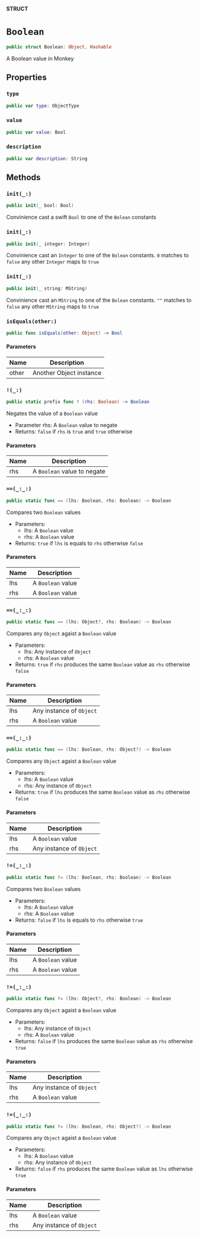 **STRUCT**

# `Boolean`

```swift
public struct Boolean: Object, Hashable
```

A Boolean value in Monkey

## Properties
### `type`

```swift
public var type: ObjectType
```

### `value`

```swift
public var value: Bool
```

### `description`

```swift
public var description: String
```

## Methods
### `init(_:)`

```swift
public init(_ bool: Bool)
```

Convinience cast a swift `Bool` to one of the
`Bolean` constants

### `init(_:)`

```swift
public init(_ integer: Integer)
```

Convinience cast an `Integer` to one of the
`Bolean` constants. `0` matches to `false`
any other `Integer` maps to `true`

### `init(_:)`

```swift
public init(_ string: MString)
```

Convinience cast an `MString` to one of the
`Bolean` constants. `""` matches to `false`
any other `MString` maps to `true`

### `isEquals(other:)`

```swift
public func isEquals(other: Object) -> Bool
```

#### Parameters

| Name | Description |
| ---- | ----------- |
| other | Another Object instance |

### `!(_:)`

```swift
public static prefix func ! (rhs: Boolean) -> Boolean
```

Negates the value of a `Boolean` value
- Parameter rhs: A `Boolean` value to negate
- Returns: `false` if `rhs` is `true` and `true` otherwise

#### Parameters

| Name | Description |
| ---- | ----------- |
| rhs | A `Boolean` value to negate |

### `==(_:_:)`

```swift
public static func == (lhs: Boolean, rhs: Boolean) -> Boolean
```

Compares two `Boolean` values

- Parameters:
  - lhs: A `Boolean` value
  - rhs: A `Boolean` value
- Returns: `true` if `lhs` is equals to `rhs` otherwise `false`

#### Parameters

| Name | Description |
| ---- | ----------- |
| lhs | A `Boolean` value |
| rhs | A `Boolean` value |

### `==(_:_:)`

```swift
public static func == (lhs: Object?, rhs: Boolean) -> Boolean
```

Compares any `Object` agaist a `Boolean` value

- Parameters:
  - lhs: Any instance of `Object`
  - rhs: A `Boolean` value
- Returns: `true` if `rhs` produces the same `Boolean` value as `rhs` otherwise `false`

#### Parameters

| Name | Description |
| ---- | ----------- |
| lhs | Any instance of `Object` |
| rhs | A `Boolean` value |

### `==(_:_:)`

```swift
public static func == (lhs: Boolean, rhs: Object?) -> Boolean
```

Compares any `Object` agaist a `Boolean` value

- Parameters:
  - lhs: A `Boolean` value
  - rhs: Any instance of `Object`
- Returns: `true` if `lhs` produces the same `Boolean` value as `rhs` otherwise `false`

#### Parameters

| Name | Description |
| ---- | ----------- |
| lhs | A `Boolean` value |
| rhs | Any instance of `Object` |

### `!=(_:_:)`

```swift
public static func != (lhs: Boolean, rhs: Boolean) -> Boolean
```

Compares two `Boolean` values

- Parameters:
  - lhs: A `Boolean` value
  - rhs: A `Boolean` value
- Returns: `false` if `lhs` is equals to `rhs` otherwise `true`

#### Parameters

| Name | Description |
| ---- | ----------- |
| lhs | A `Boolean` value |
| rhs | A `Boolean` value |

### `!=(_:_:)`

```swift
public static func != (lhs: Object?, rhs: Boolean) -> Boolean
```

Compares any `Object` agaist a `Boolean` value

- Parameters:
  - lhs: Any instance of `Object`
  - rhs: A `Boolean` value
- Returns: `false` if `lhs` produces the same `Boolean` value as `rhs` otherwise `true`

#### Parameters

| Name | Description |
| ---- | ----------- |
| lhs | Any instance of `Object` |
| rhs | A `Boolean` value |

### `!=(_:_:)`

```swift
public static func != (lhs: Boolean, rhs: Object?) -> Boolean
```

Compares any `Object` agaist a `Boolean` value

- Parameters:
  - lhs: A `Boolean` value
  - rhs: Any instance of `Object`
- Returns: `false` if `rhs` produces the same `Boolean` value as `lhs` otherwise `true`

#### Parameters

| Name | Description |
| ---- | ----------- |
| lhs | A `Boolean` value |
| rhs | Any instance of `Object` |